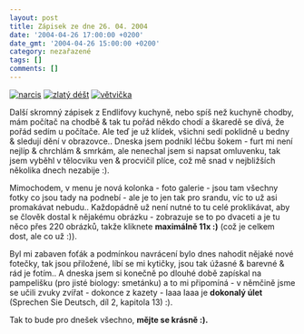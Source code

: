 ```yaml
---
layout: post
title: Zápisek ze dne 26. 04. 2004
date: '2004-04-26 17:00:00 +0200'
date_gmt: '2004-04-26 15:00:00 +0200'
category: nezařazené
tags: []
comments: []
---
```

<div >  <a href="/%base_url%/assets/old-images/narcis.jpg"><img alt="narcis" src="%base_url%/assets/old-images/narcis.jpg"></a>  <a href="/%base_url%/assets/old-images/zlatydest.jpg"><img alt="zlatý déšt" src="%base_url%/assets/old-images/zlatydest.jpg"></a>  <a href="/%base_url%/assets/old-images/vetvicka.jpg"><img alt="větvička" src="%base_url%/assets/old-images/vetvicka.jpg"></a>  </div>
<p>Další skromný zápisek z Endlifovy kuchyně, nebo spíš než kuchyně chodby, mám počítač na chodbě &amp;  tak tu pořád někdo chodí a škaredě se dívá, že pořád sedím u počítače. Ale teď je už klídek, všichni sedí  poklidně u bedny &amp; sledují dění v obrazovce.. Dneska jsem podnikl léčbu šokem - furt mi není nejlíp &amp;  chrchlám &amp; smrkám, ale nenechal jsem si napsat omluvenku, tak jsem vyběhl v tělocviku ven &amp; procvičil  plíce, což mě snad v nejbližších několika dnech nezabije :).</p>
<p>Mimochodem, v menu je nová kolonka - foto galerie - jsou tam všechny fotky co jsou tady na podnebí -  ale je to jen tak pro srandu, víc to už asi promakávat nebudu.. Každopádně už není nutné to tu celé proklikávat,  aby se člověk dostal k nějakému obrázku - zobrazuje se to po dvaceti a je tu něco přes 220 obrázků, takže kliknete  <strong>maximálně 11x :)</strong> (což je celkem dost, ale co už :)).</p>
<p>Byl mi zabaven foťák a podmínkou navrácení bylo dnes nahodit nějaké nové fotečky, tak jsou přiložené, líbí  se mi kytičky, jsou tak úžasné &amp; barevné &amp; rád je fotím.. A dneska jsem si konečně po dlouhé době  zapískal na pampelišku (pro jisté biology: smetánku) a to mi připomíná - v němčině jsme se učili zvuky zvířat  - dokonce z kazety - Iaaa Iaaa je <strong>dokonalý úlet</strong> (Sprechen Sie Deutsch, díl 2, kapitola 13) :).</p>
<p>Tak to bude pro dnešek všechno, <strong>mějte se krásně :).</strong></p>
